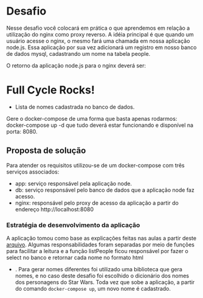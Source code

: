 # Desafio

Nesse desafio você colocará em prática o que aprendemos em relação a utilização do nginx como proxy reverso. A idéia principal é que quando um usuário acesse o nginx, o mesmo fará uma chamada em nossa aplicação node.js. Essa aplicação por sua vez adicionará um registro em nosso banco de dados mysql, cadastrando um nome na tabela people.

O retorno da aplicação node.js para o nginx deverá ser:

<h1>Full Cycle Rocks!</h1>

- Lista de nomes cadastrada no banco de dados.

Gere o docker-compose de uma forma que basta apenas rodarmos: docker-compose up -d que tudo deverá estar funcionando e disponível na porta: 8080.

## Proposta de solução

Para atender os requisitos utilizou-se de um docker-compose com três serviços associados:
- app: serviço responsável pela aplicação node.
- db: serviço responsável pelo banco de dados que a aplicação node faz acesso.
- nginx: responsável pelo proxy de acesso da aplicação a partir do endereço http://localhost:8080

### Estratégia de desenvolvimento da aplicação

A aplicação tomou como base as explicações feitas nas aulas a partir deste [arquivo](https://github.com/codeedu/fullcycle2.0-devops-docker/blob/main/node/index.js).
Algumas responsabilidades foram separadas por meio de funções para facilitar a leitura e a função listPeople ficou responsável por fazer o select no banco e retornar cada nome no formato html <ul><li>. Para gerar nomes diferentes foi utilizado uma biblioteca que gera nomes, e no caso deste desafio foi escolhido o dicionário dos nomes dos personagens do Star Wars.
Toda vez que sobe a aplicação, a partir do comando `docker-compose up`, um novo nome é cadastrado.


